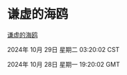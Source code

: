 # 谦虚的海鸥
[谦虚的海鸥](http://219.139.197.74:56308/qxdho/course/base/hotlink/index.php)

2024年 10月 29日 星期二 03:20:02 CST

2024年 10月 28日 星期一 19:20:02 GMT
